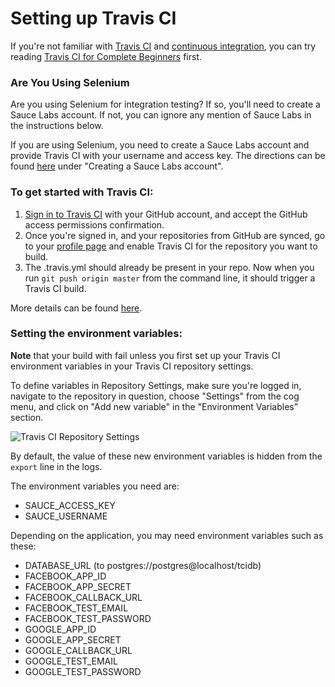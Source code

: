 # Setting up Travis CI

If you're not familiar with [Travis CI](https://travis-ci.org) and [continuous integration](https://en.wikipedia.org/wiki/Continuous_integration), you can try reading [Travis CI for Complete Beginners](http://docs.travis-ci.com/user/for-beginners/) first.

### Are You Using Selenium
Are you using Selenium for integration testing? If so, you'll need to create a Sauce Labs account. If not, you can ignore any mention of Sauce Labs in the instructions below.

If you are using Selenium, you need to create a Sauce Labs account and provide Travis CI with your username and access key. The directions can be found [here](/HOW-TO-SELENIUM.md) under "Creating a Sauce Labs account".

### To get started with Travis CI:

1. [Sign in to Travis CI](https://travis-ci.org/auth) with your GitHub account, and accept the GitHub access permissions confirmation.
2. Once you're signed in, and your repositories from GitHub are synced, go to your [profile page](https://travis-ci.org/profile) and enable Travis CI for the repository you want to build. 
3. The .travis.yml should already be present in your repo. Now when you run `git push origin master` from the command line, it should trigger a Travis CI build.

More details can be found [here](http://docs.travis-ci.com/user/getting-started/).

### Setting the environment variables:

**Note** that your build with fail unless you first set up your Travis CI environment variables in your Travis CI repository settings.

To define variables in Repository Settings, make sure you're logged in, navigate to the repository in question, choose "Settings" from the cog menu, and click on "Add new variable" in the "Environment Variables" section.

![Travis CI Repository Settings](http://docs.travis-ci.com/images/settings-env-vars.png)

By default, the value of these new environment variables is hidden from the `export` line in the logs.

The environment variables you need are:

* SAUCE_ACCESS_KEY
* SAUCE_USERNAME

Depending on the application, you may need environment variables such as these:

* DATABASE_URL (to postgres://postgres@localhost/tcidb)
* FACEBOOK_APP_ID
* FACEBOOK_APP_SECRET
* FACEBOOK_CALLBACK_URL
* FACEBOOK_TEST_EMAIL
* FACEBOOK_TEST_PASSWORD
* GOOGLE_APP_ID
* GOOGLE_APP_SECRET
* GOOGLE_CALLBACK_URL
* GOOGLE_TEST_EMAIL
* GOOGLE_TEST_PASSWORD






